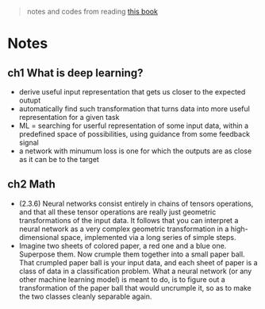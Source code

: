 > notes and codes from reading [this book](https://www.manning.com/books/deep-learning-with-python)

# Notes
## ch1 What is deep learning?
* derive useful input representation that gets us closer to the expected outupt
* automatically find such transformation that turns data into more useful representation for a given task
* ML = searching for userful representation of some input data, within a predefined space of possibilities, using guidance from some feedback signal
* a network with minumum loss is one for which the outputs are as close as it can be to the target

## ch2 Math
* (2.3.6) Neural networks consist entirely in chains of tensors operations, and that all these tensor operations are really just geometric transformations of the input data. It follows that you can interpret a neural network as a very complex geometric transformation in a high-dimensional space, implemented via a long series of simple steps.
* Imagine two sheets of colored paper, a red one and a blue one. Superpose them. Now crumple them together into a small paper ball. That crumpled paper ball is your input data, and each sheet of paper is a class of data in a classification problem. What a neural network (or any other machine learning model) is meant to do, is to figure out a transformation of the paper ball that would uncrumple it, so as to make the two classes cleanly separable again.
